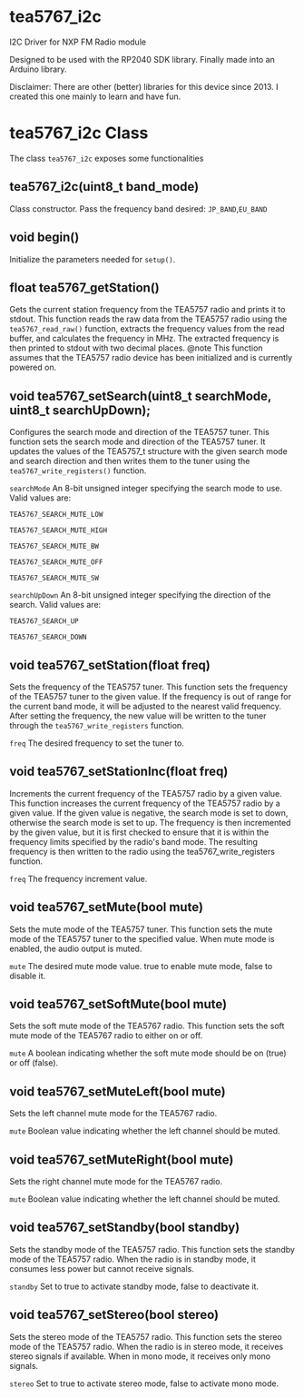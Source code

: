tea5767_i2c
=============
I2C Driver for NXP FM Radio module

Designed to be used with the RP2040 SDK library. Finally made into an Arduino library.

Disclaimer: There are other (better) libraries for this device since 2013. I created this one mainly to learn and have fun.

tea5767_i2c Class
=================

The class ``tea5767_i2c`` exposes some functionalities 


tea5767_i2c(uint8_t band_mode)
------------------------------
Class constructor. Pass the frequency band desired:
``JP_BAND``,``EU_BAND``

void begin()
------------
Initialize the parameters needed for ``setup()``.

float tea5767_getStation()
--------------------------
Gets the current station frequency from the TEA5757 radio and prints it to stdout.
This function reads the raw data from the TEA5757 radio using the ``tea5767_read_raw()`` function,
extracts the frequency values from the read buffer, and calculates the frequency in MHz.
The extracted frequency is then printed to stdout with two decimal places.
@note This function assumes that the TEA5757 radio device has been initialized and is currently powered on.
    
void tea5767_setSearch(uint8_t searchMode, uint8_t searchUpDown);
--------------------
Configures the search mode and direction of the TEA5757 tuner.
This function sets the search mode and direction of the TEA5757 tuner. It updates the values of the TEA5757_t structure
with the given search mode and search direction and then writes them to the tuner using the `tea5767_write_registers()` function.

`searchMode` An 8-bit unsigned integer specifying the search mode to use. Valid values are:

`TEA5767_SEARCH_MUTE_LOW`

`TEA5767_SEARCH_MUTE_HIGH`

`TEA5767_SEARCH_MUTE_BW`

`TEA5767_SEARCH_MUTE_OFF`

`TEA5767_SEARCH_MUTE_SW`

`searchUpDown` An 8-bit unsigned integer specifying the direction of the search. Valid values are:

`TEA5767_SEARCH_UP`

`TEA5767_SEARCH_DOWN`

void tea5767_setStation(float freq)
-----------------------------------
Sets the frequency of the TEA5757 tuner.
This function sets the frequency of the TEA5757 tuner to the given value.
If the frequency is out of range for the current band mode, it will be adjusted to the nearest valid frequency.
After setting the frequency, the new value will be written to the tuner through the `tea5767_write_registers` function.

`freq` The desired frequency to set the tuner to.

void tea5767_setStationInc(float freq)
--------------------------------------
Increments the current frequency of the TEA5757 radio by a given value.
This function increases the current frequency of the TEA5757 radio by a given value.
If the given value is negative, the search mode is set to down, otherwise the search mode is set to up.
The frequency is then incremented by the given value, but it is first checked to ensure that it
is within the frequency limits specified by the radio's band mode. The resulting frequency is then
written to the radio using the tea5767_write_registers function.

`freq` The frequency increment value.

void tea5767_setMute(bool mute)
-------------------------------
Sets the mute mode of the TEA5757 tuner.
This function sets the mute mode of the TEA5757 tuner to the specified value. When mute mode is enabled,
the audio output is muted.

`mute` The desired mute mode value. true to enable mute mode, false to disable it.
  
void tea5767_setSoftMute(bool mute)
-----------------------------------
Sets the soft mute mode of the TEA5767 radio.
This function sets the soft mute mode of the TEA5767 radio to either on or off.

`mute` A boolean indicating whether the soft mute mode should be on (true) or off (false).

void tea5767_setMuteLeft(bool mute)
-----------------------------------
Sets the left channel mute mode for the TEA5767 radio.

`mute` Boolean value indicating whether the left channel should be muted.
    
void tea5767_setMuteRight(bool mute)
------------------------------------
Sets the right channel mute mode for the TEA5767 radio.

`mute` Boolean value indicating whether the left channel should be muted.
    
void tea5767_setStandby(bool standby)
-------------------------------------
Sets the standby mode of the TEA5757 radio.
This function sets the standby mode of the TEA5757 radio. When the radio is in standby mode, it consumes less power but cannot receive signals.

`standby` Set to true to activate standby mode, false to deactivate it.
    
void tea5767_setStereo(bool stereo)
-----------------------------------
Sets the stereo mode of the TEA5757 radio.
This function sets the stereo mode of the TEA5757 radio. When the radio is in stereo mode, it receives stereo signals if available. When in mono mode, it receives only mono signals.

`stereo` Set to true to activate stereo mode, false to activate mono mode.
    